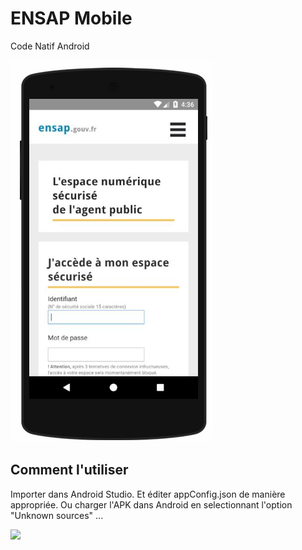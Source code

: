ENSAP Mobile
================

Code Natif Android

![](https://github.com/deep75/ENSAP-Mobile/raw/master/capture.png)

Comment l'utiliser
------------
Importer dans Android Studio. Et éditer appConfig.json de manière appropriée. Ou charger l'APK dans Android en selectionnant l'option "Unknown sources" ...

![](https://icdn5.digitaltrends.com/image/moto_x4_unknown_sources_2-720x720.jpg)

